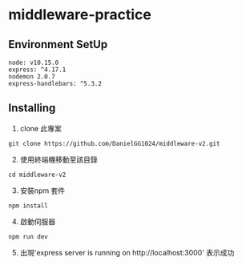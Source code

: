 
# middleware-practice

## Environment SetUp

    node: v10.15.0
    express: ^4.17.1
    nodemon 2.0.7
    express-handlebars: ^5.3.2
  
    

## Installing 

1. clone 此專案
```
git clone https://github.com/DanielGG1024/middleware-v2.git
```
2. 使用終端機移動至該目錄
```
cd middleware-v2
```
3. 安裝npm 套件
```
npm install
```
4. 啟動伺服器
```
npm run dev
```
5. 出現'express server is running on http://localhost:3000'
表示成功
